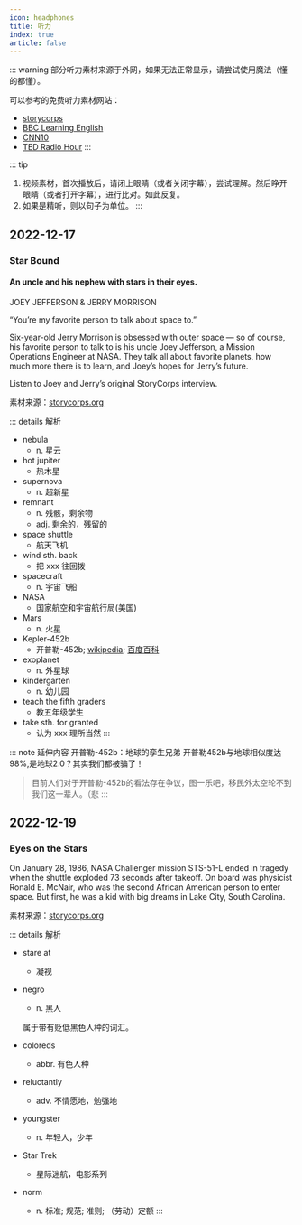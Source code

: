 ```yaml
---
icon: headphones
title: 听力
index: true
article: false
---
```


::: warning
部分听力素材来源于外网，如果无法正常显示，请尝试使用魔法（懂的都懂）。

可以参考的免费听力素材网站：
- [storycorps](https://storycorps.org)
- [BBC Learning English](https://english-pod.com)
- [CNN10](https://edition.cnn.com/cnn10)
- [TED Radio Hour](https://www.npr.org/programs/ted-radio-hour)
:::

::: tip
1. 视频素材，首次播放后，请闭上眼睛（或者关闭字幕），尝试理解。然后睁开眼睛（或者打开字幕），进行比对。如此反复。
2. 如果是精听，则以句子为单位。
:::

## 2022-12-17

### Star Bound

<YouTube id="HWaxuNyHwX0" />

#### An uncle and his nephew with stars in their eyes. 

JOEY JEFFERSON & JERRY MORRISON

“You’re my favorite person to talk about space to.”

Six-year-old Jerry Morrison is obsessed with outer space — so of course, his favorite person to talk to is his uncle Joey Jefferson, a Mission Operations Engineer at NASA. They talk all about favorite planets, how much more there is to learn, and Joey’s hopes for Jerry’s future. 

Listen to Joey and Jerry’s original StoryCorps interview.

素材来源：[storycorps.org](https://storycorps.org/animation/star-bound/)

::: details 解析
- nebula 
  - n. 星云
- hot jupiter
  - 热木星
- supernova
  - n. 超新星
- remnant
  - n. 残骸，剩余物
  - adj. 剩余的，残留的
- space shuttle
  - 航天飞机
- wind sth. back
  - 把 xxx 往回拨
- spacecraft
  - n. 宇宙飞船
- NASA
  - 国家航空和宇宙航行局(美国)
- Mars
  - n. 火星
- Kepler-452b
  - 开普勒-452b; [wikipedia](https://en.wikipedia.org/wiki/Kepler-452b); [百度百科](https://baike.baidu.com/item/Kepler-452%20b/54897865?fromtitle=%E5%BC%80%E6%99%AE%E5%8B%92-452b&fromid=18158370&fr=aladdin)  
- exoplanet
  - n. 外星球
- kindergarten
  - n. 幼儿园
- teach the fifth graders
  - 教五年级学生
- take sth. for granted
  - 认为 xxx 理所当然
:::

::: note 延伸内容
开普勒-452b：地球的孪生兄弟
<YouTube id="ViL4Wepe5xY" />
开普勒452b与地球相似度达98%,是地球2.0？其实我们都被骗了！
<BiliBili bvid="BV1Ha4y1n7Hq" />

> 目前人们对于开普勒-452b的看法存在争议，图一乐吧，移民外太空轮不到我们这一辈人。（悲
:::

## 2022-12-19

### Eyes on the Stars

<YouTube id="okF5UGpivR8" />

On January 28, 1986, NASA Challenger mission STS-51-L ended in tragedy when the shuttle exploded 73 seconds after takeoff. On board was physicist Ronald E. McNair, who was the second African American person to enter space. But first, he was a kid with big dreams in Lake City, South Carolina.

素材来源：[storycorps.org](https://storycorps.org/animation/eyes-on-the-stars/)

::: details 解析
- stare at
  - 凝视
- negro
  - n. 黑人

  属于带有贬低黑色人种的词汇。
- coloreds
  - abbr. 有色人种
- reluctantly
  - adv. 不情愿地，勉强地
- youngster
  - n. 年轻人，少年
- Star Trek
  - 星际迷航，电影系列
- norm
  - n. 标准; 规范; 准则; （劳动）定额
:::